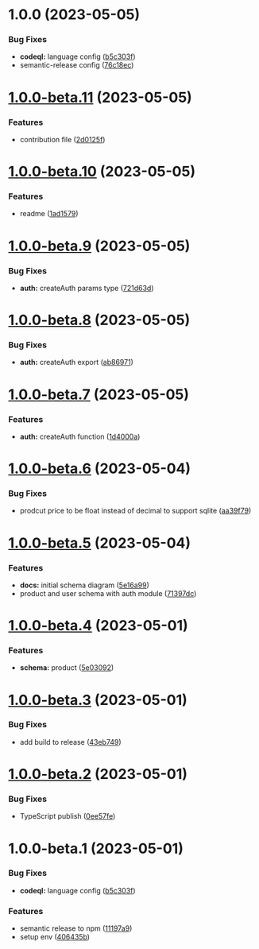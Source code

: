 # 1.0.0 (2023-05-05)


### Bug Fixes

* **codeql:** language config ([b5c303f](https://github.com/vlnevyhosteny/keystonejs-ecommerce/commit/b5c303fd7a39081c40730a3ab7591c4957d31b9b))
* semantic-release config ([76c18ec](https://github.com/vlnevyhosteny/keystonejs-ecommerce/commit/76c18ec106f789f743bb4743dd93edf52f929f16))

# [1.0.0-beta.11](https://github.com/vlnevyhosteny/keystonejs-ecommerce/compare/v1.0.0-beta.10...v1.0.0-beta.11) (2023-05-05)


### Features

* contribution file ([2d0125f](https://github.com/vlnevyhosteny/keystonejs-ecommerce/commit/2d0125f8859382d69dad507cca12bcd6fab79ca5))

# [1.0.0-beta.10](https://github.com/vlnevyhosteny/keystonejs-ecommerce/compare/v1.0.0-beta.9...v1.0.0-beta.10) (2023-05-05)


### Features

* readme ([1ad1579](https://github.com/vlnevyhosteny/keystonejs-ecommerce/commit/1ad15794d657243db7ac262917bcbfbb4577091e))

# [1.0.0-beta.9](https://github.com/vlnevyhosteny/keystonejs-ecommerce/compare/v1.0.0-beta.8...v1.0.0-beta.9) (2023-05-05)


### Bug Fixes

* **auth:** createAuth params type ([721d63d](https://github.com/vlnevyhosteny/keystonejs-ecommerce/commit/721d63d59a5744a241507672060b8b916f4d4a58))

# [1.0.0-beta.8](https://github.com/vlnevyhosteny/keystonejs-ecommerce/compare/v1.0.0-beta.7...v1.0.0-beta.8) (2023-05-05)


### Bug Fixes

* **auth:** createAuth export ([ab86971](https://github.com/vlnevyhosteny/keystonejs-ecommerce/commit/ab86971a1c0ab7a6d18fac02769ccfa9df1d102b))

# [1.0.0-beta.7](https://github.com/vlnevyhosteny/keystonejs-ecommerce/compare/v1.0.0-beta.6...v1.0.0-beta.7) (2023-05-05)


### Features

* **auth:** createAuth function ([1d4000a](https://github.com/vlnevyhosteny/keystonejs-ecommerce/commit/1d4000afa6e6680328d4e945c2cbf69b3c2c1347))

# [1.0.0-beta.6](https://github.com/vlnevyhosteny/keystonejs-ecommerce/compare/v1.0.0-beta.5...v1.0.0-beta.6) (2023-05-04)


### Bug Fixes

* prodcut price to be float instead of decimal to support sqlite ([aa39f79](https://github.com/vlnevyhosteny/keystonejs-ecommerce/commit/aa39f796be5b35b05f2bde74fc29bfd0a6232c71))

# [1.0.0-beta.5](https://github.com/vlnevyhosteny/keystonejs-ecommerce/compare/v1.0.0-beta.4...v1.0.0-beta.5) (2023-05-04)


### Features

* **docs:** initial schema diagram ([5e16a99](https://github.com/vlnevyhosteny/keystonejs-ecommerce/commit/5e16a9951e53994f60785dc0879f54b909a4393f))
* product and user schema with auth module ([71397dc](https://github.com/vlnevyhosteny/keystonejs-ecommerce/commit/71397dcfd0ef71f84add160a31d1ad8e00e6bf1b))

# [1.0.0-beta.4](https://github.com/vlnevyhosteny/keystonejs-ecommerce/compare/v1.0.0-beta.3...v1.0.0-beta.4) (2023-05-01)


### Features

* **schema:** product ([5e03092](https://github.com/vlnevyhosteny/keystonejs-ecommerce/commit/5e0309299258f654d8469f45e2f676f08b047b4d))

# [1.0.0-beta.3](https://github.com/vlnevyhosteny/keystonejs-ecommerce/compare/v1.0.0-beta.2...v1.0.0-beta.3) (2023-05-01)


### Bug Fixes

* add build to release ([43eb749](https://github.com/vlnevyhosteny/keystonejs-ecommerce/commit/43eb74985c6b41ead6527fc34d3e35acee4c79d0))

# [1.0.0-beta.2](https://github.com/vlnevyhosteny/keystonejs-ecommerce/compare/v1.0.0-beta.1...v1.0.0-beta.2) (2023-05-01)


### Bug Fixes

* TypeScript publish ([0ee57fe](https://github.com/vlnevyhosteny/keystonejs-ecommerce/commit/0ee57feb5b0a27d2118c48d2d823e96e41ca3198))

# 1.0.0-beta.1 (2023-05-01)


### Bug Fixes

* **codeql:** language config ([b5c303f](https://github.com/vlnevyhosteny/keystonejs-ecommerce/commit/b5c303fd7a39081c40730a3ab7591c4957d31b9b))


### Features

* semantic release to npm ([11197a9](https://github.com/vlnevyhosteny/keystonejs-ecommerce/commit/11197a9e83b04be7fb31d20e7afc1ac0cfd53824))
* setup env ([406435b](https://github.com/vlnevyhosteny/keystonejs-ecommerce/commit/406435b51c9064d6126e6af1b04b52a8e9ed8c84))
